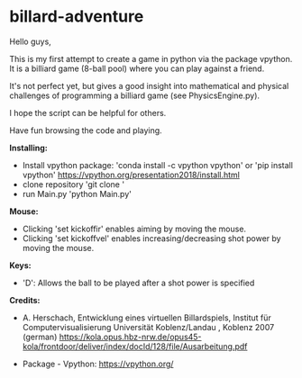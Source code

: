 # billard-adventure

Hello guys, 

This is my first attempt to create a game in python via the package vpython. It is a billiard game (8-ball pool) where you can play against a friend.

It's not perfect yet, but gives a good insight into mathematical and physical challenges of programming a billiard game (see PhysicsEngine.py).

I hope the script can be helpful for others. 

Have fun browsing the code and playing.

**Installing:**
- Install vpython package:
'conda install -c vpython vpython' or 'pip install vpython'
https://vpython.org/presentation2018/install.html
- clone repository
'git clone ' 
- run Main.py 
'python Main.py'

**Mouse:**
- Clicking 'set kickoffir' enables aiming by moving the mouse. 
- Clicking 'set kickoffvel' enables increasing/decreasing shot power by moving the mouse. 

**Keys:**
- 'D': Allows the ball to be played after a shot power is specified

**Credits:**

* A. Herschach, Entwicklung eines virtuellen Billardspiels, Institut für Computervisualisierung Universität Koblenz/Landau , Koblenz 2007 (german)
https://kola.opus.hbz-nrw.de/opus45-kola/frontdoor/deliver/index/docId/128/file/Ausarbeitung.pdf

* Package - Vpython: 
https://vpython.org/
